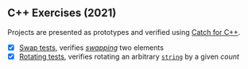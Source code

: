 ## C++ Exercises (2021)

Projects are presented as prototypes and verified using [Catch for C++](https://github.com/catchorg/Catch2).

 - [x] [Swap tests](src/swap_tests/), verifies [_swapping_](https://en.cppreference.com/w/cpp/algorithm/swap) two elements
 - [x] [Rotating tests](src/rotate_tests/), verifies rotating an arbitrary [`string`](https://en.cppreference.com/w/cpp/string/basic_string) by a given _count_
